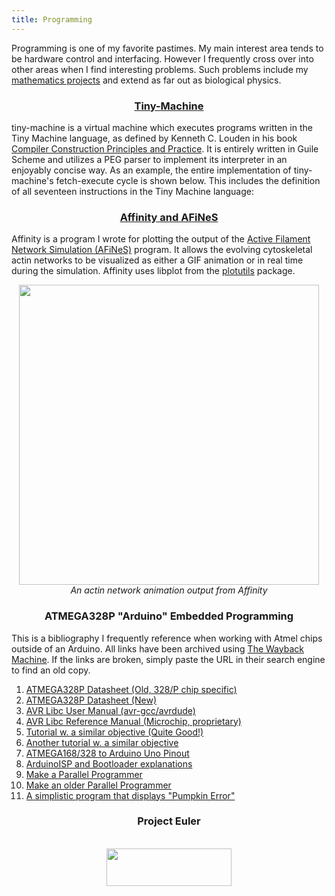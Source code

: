 ```yaml
---
title: Programming
---
```

<div class="body">
  <p>
    Programming is one of my favorite pastimes.
    My main interest area tends to be hardware control and interfacing.
    However I frequently cross over into other areas when I find interesting problems.
    Such problems include my <a href="../Mathematics/math.html">mathematics projects</a>
    and extend as far out as biological physics.
  </p>
</div>
<div class="body">
  <a href="https://gitlab.com/schminak/tiny-machine"><h3 style="text-align: center;">Tiny-Machine</h3></a>
  tiny-machine is a virtual machine which executes programs written in
  the Tiny Machine language, as defined by Kenneth C. Louden in his book
  <a href="http://www.cs.sjsu.edu/faculty/louden/cmptext/">Compiler Construction Principles and Practice</a>.
  It is entirely written in Guile Scheme and utilizes a PEG parser
  to implement its interpreter in an enjoyably concise way.
  As an example, the entire implementation of tiny-machine's fetch-execute cycle is shown below.
  This includes the definition of all seventeen instructions in the Tiny Machine language:
</div>
<div style="max-width: 72ch; text-align:justify; margin: 0 auto;">
  <script src="https://gitlab.com/schminak/tiny-machine/-/snippets/2411747.js"></script>
</div>
<div class="body">
  <a href="https://gitlab.com/schminak/affinity"><h3 style="text-align: center;">Affinity and AFiNeS</h3></a>
  <p>Affinity is a program I wrote for plotting the output of the <a href="https://github.com/Simfreed/AFINES">Active Filament Network Simulation (AFiNeS)</a> program. It allows the evolving cytoskeletal actin networks to be visualized as either a GIF animation or in real time during the simulation. Affinity uses libplot from the <a href="https://www.gnu.org/software/plotutils/">plotutils</a> package.
  </p>
</div>
<div style="text-align: center;" class="body">
  <img src="https://gitlab.com/schminak/affinity/-/raw/master/doc/affinity_test.gif" style="width:480px;height:480px;"><br>
  <i>An actin network animation output from Affinity</i>
</div>
<div class="body">
  <h3 style="text-align: center;">ATMEGA328P "Arduino" Embedded Programming</h3>
  <p>
    This is a bibliography I frequently reference when working with Atmel chips outside of an Arduino.
    All links have been archived using <a href="https://web.archive.org">The Wayback Machine</a>.
    If the links are broken, simply paste the URL in their search engine to find an old copy.
  </p>
  <ol>
    <li><a href="https://web.archive.org/web/20170803114958/http://ww1.microchip.com/downloads/en/DeviceDoc/Atmel-42735-8-bit-AVR-Microcontroller-ATmega328-328P_Datasheet.pdf">ATMEGA328P Datasheet (Old, 328/P chip specific)</a></li>
    <li><a href="http://ww1.microchip.com/downloads/en/DeviceDoc/ATmega48A-PA-88A-PA-168A-PA-328-P-DS-DS40002061A.pdf">ATMEGA328P Datasheet (New)</a></li>
    <li><a href="https://www.nongnu.org/avr-libc/user-manual/index.html">AVR Libc User Manual (avr-gcc/avrdude)</a></li>
    <li><a href="https://www.microchip.com/webdoc/AVRLibcReferenceManual/">AVR Libc Reference Manual (Microchip, proprietary)</a></li>
    <li><a href="https://balau82.wordpress.com/2011/03/29/programming-arduino-uno-in-pure-c/">Tutorial w. a similar objective (Quite Good!)</a></li>
    <li><a href="http://brittonkerin.com/cduino/lessons.html">Another tutorial w. a similar objective</a></li>
    <li><a href="https://www.arduino.cc/en/Hacking/Atmega168Hardware">ATMEGA168/328 to Arduino Uno Pinout</a></li>
    <li><a href="https://www.arduino.cc/en/Tutorial/ArduinoISP">ArduinoISP and Bootloader explanations</a></li>
    <li><a href="https://www.arduino.cc/en/Hacking/ParallelProgrammer">Make a Parallel Programmer</a></li>
    <li><a href="https://web.archive.org/web/20061212161422/http://www.captain.at:80/electronics/atmel-programmer/">Make an older Parallel Programmer</a></li>
    <li><a href="/Hacking/pumpkin.c">A simplistic program that displays "Pumpkin Error"</a></li>
  </ol>
</div>
<div style="text-align: center;" class="body">
  <h3 style="text-align: center;">Project Euler</h3><br>
  <img src="https://projecteuler.net/profile/nathanschmidt.png" width="200" height="60"><br>
  <span style="display:block; height: 20px;"></span>
</div>
